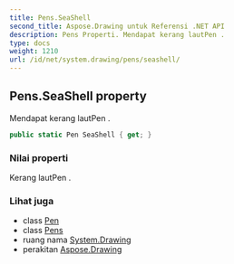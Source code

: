 ```yaml
---
title: Pens.SeaShell
second_title: Aspose.Drawing untuk Referensi .NET API
description: Pens Properti. Mendapat kerang lautPen .
type: docs
weight: 1210
url: /id/net/system.drawing/pens/seashell/
---
```

## Pens.SeaShell property

Mendapat kerang lautPen .

```csharp
public static Pen SeaShell { get; }
```

### Nilai properti

Kerang lautPen .

### Lihat juga

* class [Pen](../../pen/)
* class [Pens](../)
* ruang nama [System.Drawing](../../pens/)
* perakitan [Aspose.Drawing](../../../)


